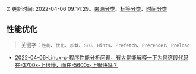 :alarm_clock: 更新时间: 2022-04-06 09:14:29。[来源分类](../README.md)、[标签分类](../TAGS.md)、[时间分类](../TIMELINE.md)

## 性能优化


> 关键字：`性能`、`优化`、`加载`、`SEO`、`Hints`、`Prefetch`、`Prerender`、`Preload`



- [2022-04-06-Linux-c-程序性能分析问题，有大佬能解释一下为何这段代码在-3700x-上很慢，而在-5600x-上很快吗？](https://www.v2ex.com/t/845257) 